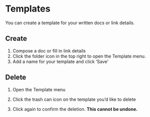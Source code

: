 # Templates

You can create a template for your written docs or link details.

## Create


1. Compose a doc or fill in link details
2. Click the folder icon in the top right to open the Template menu.
3. Add a name for your template and click ‘Save’

## Delete


1. Open the Template menu


1. Click the trash can icon on the template you’d like to delete
2. Click again to confirm the deletion. **This cannot be undone.**


